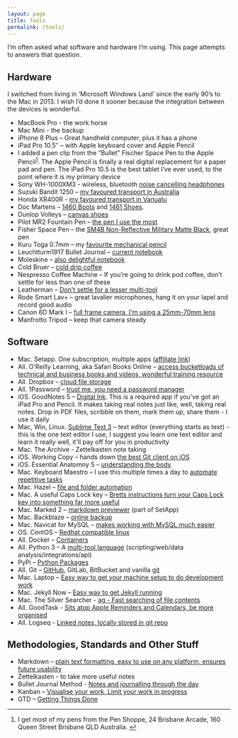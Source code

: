 ```yaml
---
layout: page
title: Tools
permalink: /tools/
---
```


I’m often asked what software and hardware I’m using. This page attempts to answers that question.

## Hardware

I switched from living in ‘Microsoft Windows Land’ since the early 90’s to the Mac in 2013. I wish I’d done it sooner because the integration between the devices is wonderful.

- MacBook Pro - the work horse
- Mac Mini - the backup
- iPhone 8 Plus – Great handheld computer, plus it has a phone
- iPad Pro 10.5″ – with Apple keyboard cover and Apple Pencil
- I added a pen clip from the “Bullet” Fischer Space Pen to the Apple Pencil<sup id="fnbl-20200522165741"><a href="#fn-20200522165741">1</a></sup>. The Apple Pencil is finally a real digital replacement for a paper pad and pen. The iPad Pro 10.5 is the best tablet I’ve ever used, to the point where it is my primary device
- Sony WH-1000XM3 - wireless, bluetooth [noise cancelling headphones](https://helpguide.sony.net/mdr/wh1000xm3/v1/en/contents/TP0001703149.html)
- Suzuki Bandit 1250 – [my favoured transport in Australia](https://www.instagram.com/p/2Nc9Ytnbfv/)
- Honda XR400R - [my favoured transport in Vanuatu](https://www.instagram.com/p/B8rq25MnWvx/)
- Doc Martens – [1460 Boots](http://international.drmartens.com/us/Men%252527s-Boots/1460/p/11822006) and [1461 Shoes](http://international.drmartens.com/us/Men%252527s-Boots-%252526-Shoes/1461-smooth/p/11838002).
- Dunlop Volleys – [canvas shoes](http://www.volley.com.au/mens/low-cuts/classic-canvas.html#80=1217&142=1113)
- Pilot MR2 Fountain Pen – [the pen I use the most](https://pilotpen.com.au/products/mr2-fountain/)
- Fisher Space Pen – the [SM4B Non-Reflective Military Matte Black](http://www.amazon.com/Fisher-NonReflective-Military-Cap-O-Matic-SM4B/dp/B001NXDFC8), great pen
- Kuru Toga 0.7mm – my [favourite mechanical pencil](http://www.jetpens.com/Uni-ball-Kuru-Toga-Mechanical-Pencil-Starter-Set-0.7-mm/pd/10372)
- Leuchtturm1917 Bullet Journal – [current notebook](https://www.leuchtturm1917.us/bullet-journal-5-3-4-x-8-1-4-in.html)
- Moleskine – [also delightful notebook](http://www.moleskine.com/us/collections/model/product/ruled-soft-notebook-pocket)
- Cold Bruer – [cold drip coffee](http://www.bruer.co/)
- Nespresso Coffee Machine – If you’re going to drink pod coffee, don’t settle for less than one of these
- Leatherman – [Don't settle for a lesser multi-tool](http://www.leatherman.com/multi-tools)
- Rode Smart Lav+ – great lavalier microphones, hang it on your lapel and record good audio
- Canon 6D Mark I – [full frame camera, I'm using a 25mm-70mm lens](https://jamesclear.com/ultralight-travel#camera)
- Manfrotto Tripod – keep that camera steady

## Software

- Mac. Setapp. One subscription, multiple apps ([affiliate link](https://go.setapp.com/invite/f324637e-6bb5-49ed-ab27-9dfff035e799))
- All. O'Reilly Learning, aka Safari Books Online – [access bucketloads of technical and business books and videos, wonderful training resource](https://www.safaribooksonline.com/)
- All. Dropbox – [cloud file storage](https://www.dropbox.com/)
- All. 1Password – [trust me, you need a password manager](https://agilebits.com/onepassword)
- iOS. GoodNotes 5 – [Digital Ink](http://www.goodnotesapp.com/). This is a required app if you’ve got an iPad Pro and Pencil. It makes taking real notes just like, well, taking real notes. Drop in PDF files, scribble on them, mark them up, share them - I use it daily
- Mac, Win, Linux. [Sublime Text 3](https://www.sublimetext.com/3) – text editor (everything starts as text) - this is the one text editor I use, I suggest you learn one text editor and learn it really well, it'll pay off for you in productivity
- Mac. The Archive - Zettelkasten note taking
- iOS. Working Copy – hands down [the best Git client on iOS](https://workingcopyapp.com/)
- iOS. Essential Anatomny 5 – [understanding the body](https://3d4medical.com/apps/essential-anatomy-5)
- Mac. Keyboard Maestro – I use this multiple times a day to [automate repetitive tasks](http://www.keyboardmaestro.com/main/)
- Mac. Hazel – [file and folder automation](http://www.noodlesoft.com/hazel.php)
- Mac. A useful Caps Lock key – [Bretts instructions turn your Caps Lock key into something far more useful](http://brettterpstra.com/2012/12/08/a-useful-caps-lock-key/)
- Mac. Marked 2 – [markdown previewer](http://marked2app.com/) (part of SetApp)
- Mac. Backblaze – [online backup](https://www.backblaze.com/)
- Mac. Navicat for MySQL – [makes working with MySQL much easier](http://navicat.com/products/navicat-for-mysql/)
- OS. CentOS – [Redhat compatible linux](https://www.centos.org/)
- All. Docker – [Containers](https://www.docker.com/products/docker-desktop)
- All. Python 3 – A [multi-tool language](https://www.python.org/) (scripting/web/data analysis/integrations/api)
- PyPi – [Python Packages](https://pypi.org/)
- All. Git – [GitHub](https://github.com/benhamilton), GitLab, BitBucket and vanilla [git](https://git-scm.com/book/en/v1/Getting-Started)
- Mac. Laptop – [Easy way to get your machine setup to do development work](https://github.com/monfresh/laptop)
- Mac. Jekyll Now – [Easy way to get Jekyll running](https://github.com/barryclark/jekyll-now)
- Mac. The Silver Searcher - [ag - Fast searching of file contents](https://github.com/ggreer/the_silver_searcher)
- All. GoodTask - [Sits atop Apple Reminders and Calendars, be more organised](https://goodtaskapp.com)
- All. Logseq - [Linked notes, locally stored in git repo](https://logseq.com/)

## Methodologies, Standards and Other Stuff

- Markdown – [plain text formatting, easy to use on any platform, ensures future usability](http://daringfireball.net/projects/markdown/)
- Zettelkasten - to take more useful notes
- Bullet Journal Method - [Notes and journalling through the day](https://bulletjournal.com/)
- Kanban – [Visualise your work, Limit your work in progress](https://www.atlassian.com/agile/kanban)
- GTD – [Getting Things Done](https://en.wikipedia.org/wiki/Getting_Things_Done)

<hr />

<ol>
    <li id="fn-20200522165741">
        <p>I get most of my pens from the Pen Shoppe, 24 Brisbane Arcade, 160 Queen Street Brisbane QLD Australia. <a href="#fnbl-20200522165741" class="FootNoteBackLink" title="Jump back to footnote 1 in the text.">↩︎</a></p>
    </li>
</ol>
